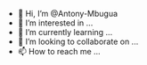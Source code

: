 - 👋 Hi, I’m @Antony-Mbugua
- 👀 I’m interested in ...
- 🌱 I’m currently learning ...
- 💞️ I’m looking to collaborate on ...
- 📫 How to reach me ...

<!---
Antony-Mbugua/Antony-Mbugua is a ✨ special ✨ repository because its `README.md` (this file) appears on your GitHub profile.
You can click the Preview link to take a look at your changes.
--->
